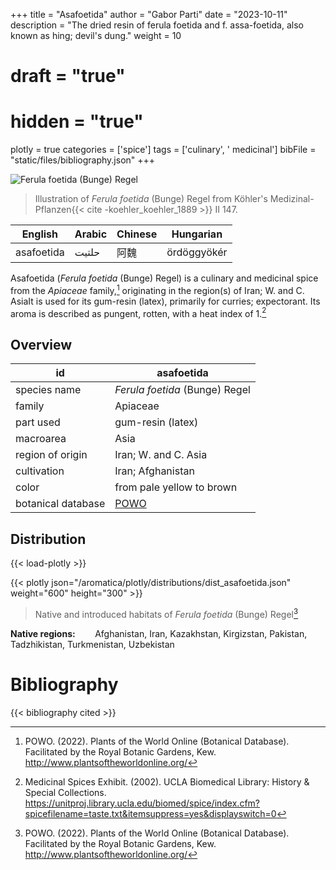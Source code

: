 +++
title = "Asafoetida"
author = "Gabor Parti"
date = "2023-10-11"
description = "The dried resin of ferula foetida and f. assa-foetida, also known as hing; devil's dung."
weight = 10
# draft = "true"
# hidden = "true"
plotly = true
categories = ['spice']
tags = ['culinary', ' medicinal']
bibFile = "static/files/bibliography.json"
+++

![*Ferula foetida* (Bunge) Regel](/images/illustrations/asafoetida.png?width=25vw "Illustration of Ferula foetida from Köhler's Medizinal-Pflanzen")

>Illustration of *Ferula foetida* (Bunge) Regel from Köhler's Medizinal-Pflanzen{{< cite -koehler_koehler_1889 >}} II 147.

|  English |Arabic|Chinese| Hungarian |
|----------|------|-------|-----------|
|asafoetida| حلتیت|   阿魏  |ördöggyökér|

Asafoetida (*Ferula foetida* (Bunge) Regel) is a culinary and medicinal spice from the *Apiaceae* family,[^powo] originating in the region(s) of Iran; W. and C. AsiaIt is used for its gum-resin (latex), primarily for curries; expectorant. Its aroma is described as pungent, rotten, with a heat index of 1.[^ucla_medicinal_2002]

## Overview

|        id        |                     asafoetida                    |
|------------------|---------------------------------------------------|
|   species name   |           *Ferula foetida* (Bunge) Regel          |
|      family      |                      Apiaceae                     |
|     part used    |                 gum-resin (latex)                 |
|     macroarea    |                        Asia                       |
| region of origin |                Iran; W. and C. Asia               |
|    cultivation   |                 Iran; Afghanistan                 |
|       color      |             from pale yellow to brown             |
|botanical database|[POWO](https://powo.science.kew.org/taxon/842277-1)|

## Distribution

{{< load-plotly >}}

{{< plotly json="/aromatica/plotly/distributions/dist_asafoetida.json" weight="600" height="300" >}}

>Native and introduced habitats of *Ferula foetida* (Bunge) Regel[^powo]

**Native regions:** &nbsp; &nbsp; &nbsp; &nbsp;Afghanistan, Iran, Kazakhstan, Kirgizstan, Pakistan, Tadzhikistan, Turkmenistan, Uzbekistan

[^powo]: POWO. (2022). Plants of the World Online (Botanical Database). Facilitated by the Royal Botanic Gardens, Kew. http://www.plantsoftheworldonline.org/
[^ucla_medicinal_2002]: Medicinal Spices Exhibit. (2002). UCLA Biomedical Library: History & Special Collections. https://unitproj.library.ucla.edu/biomed/spice/index.cfm?spicefilename=taste.txt&itemsuppress=yes&displayswitch=0



# Bibliography

{{< bibliography cited >}}


